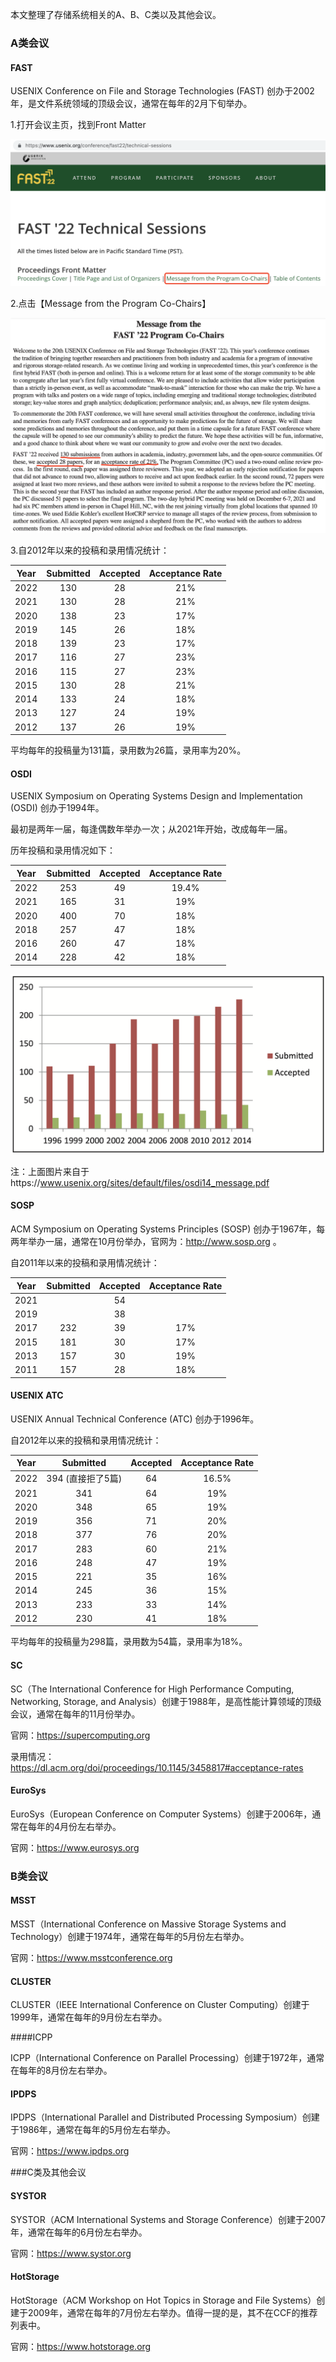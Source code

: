 本文整理了存储系统相关的A、B、C类以及其他会议。

### A类会议

#### FAST
USENIX Conference on File and Storage Technologies (FAST) 创办于2002年，是文件系统领域的顶级会议，通常在每年的2月下旬举办。

1.打开会议主页，找到Front Matter

![](../../img/fast-front-matter.png)

2.点击【Message from the Program Co-Chairs】

![](../../img/fast-submitted-acceptance-rate.png)

3.自2012年以来的投稿和录用情况统计：

| Year | Submitted | Accepted | Acceptance Rate |
| :--: | :-------: | :------: | :-------------: |
| 2022 |    130    |    28    |       21%       |
| 2021 |    130    |    28    |       21%       |
| 2020 |    138    |    23    |       17%       |
| 2019 |    145    |    26    |       18%       |
| 2018 |    139    |    23    |       17%       |
| 2017 |    116    |    27    |       23%       |
| 2016 |    115    |    27    |       23%       |
| 2015 |    130    |    28    |       21%       |
| 2014 |    133    |    24    |       18%       |
| 2013 |    127    |    24    |       19%       |
| 2012 |    137    |    26    |       19%       |

平均每年的投稿量为131篇，录用数为26篇，录用率为20%。

#### OSDI

USENIX Symposium on Operating Systems Design and Implementation (OSDI) 创办于1994年。

最初是两年一届，每逢偶数年举办一次；从2021年开始，改成每年一届。

历年投稿和录用情况如下：

| Year | Submitted | Accepted | Acceptance Rate |
| :--: | :-------: | :------: | :-------------: |
| 2022 |    253    |    49    |      19.4%      |
| 2021 |    165    |    31    |       19%       |
| 2020 |    400    |    70    |       18%       |
| 2018 |    257    |    47    |       18%       |
| 2016 |    260    |    47    |       18%       |
| 2014 |    228    |    42    |       18%       |

![](../../img/osdi-submitted-acceptance-rate.png)

注：上面图片来自于https://www.usenix.org/sites/default/files/osdi14_message.pdf

#### SOSP

ACM Symposium on Operating Systems Principles (SOSP) 创办于1967年，每两年举办一届，通常在10月份举办，官网为：http://www.sosp.org 。

自2011年以来的投稿和录用情况统计：

| Year | Submitted | Accepted | Acceptance Rate |
| :--: | :-------: | :------: | :-------------: |
| 2021 |           |    54    |                 |
| 2019 |           |    38    |                 |
| 2017 |    232    |    39    |       17%       |
| 2015 |    181    |    30    |       17%       |
| 2013 |    157    |    30    |       19%       |
| 2011 |    157    |    28    |       18%       |

#### USENIX ATC

USENIX Annual Technical Conference (ATC) 创办于1996年。

自2012年以来的投稿和录用情况统计：

| Year |     Submitted     | Accepted | Acceptance Rate |
| :--: | :---------------: | :------: | :-------------: |
| 2022 | 394 (直接拒了5篇) |    64    |      16.5%      |
| 2021 |        341        |    64    |       19%       |
| 2020 |        348        |    65    |       19%       |
| 2019 |        356        |    71    |       20%       |
| 2018 |        377        |    76    |       20%       |
| 2017 |        283        |    60    |       21%       |
| 2016 |        248        |    47    |       19%       |
| 2015 |        221        |    35    |       16%       |
| 2014 |        245        |    36    |       15%       |
| 2013 |        233        |    33    |       14%       |
| 2012 |        230        |    41    |       18%       |

平均每年的投稿量为298篇，录用数为54篇，录用率为18%。

#### SC

SC（The International Conference for High Performance Computing, Networking, Storage, and Analysis）创建于1988年，是高性能计算领域的顶级会议，通常在每年的11月份举办。

官网：https://supercomputing.org

录用情况：https://dl.acm.org/doi/proceedings/10.1145/3458817#acceptance-rates

#### EuroSys

EuroSys（European Conference on Computer Systems）创建于2006年，通常在每年的4月份左右举办。

官网：https://www.eurosys.org

### B类会议

#### MSST

MSST（International Conference on Massive Storage Systems and Technology）创建于1974年，通常在每年的5月份左右举办。

官网：https://www.msstconference.org

#### CLUSTER

CLUSTER（IEEE International Conference on Cluster Computing）创建于1999年，通常在每年的9月份左右举办。

####ICPP

ICPP（International Conference on Parallel Processing）创建于1972年，通常在每年的8月份左右举办。

#### IPDPS

IPDPS（International Parallel and Distributed Processing Symposium）创建于1986年，通常在每年的5月份左右举办。

官网：https://www.ipdps.org

###C类及其他会议

#### SYSTOR

SYSTOR（ACM International Systems and Storage Conference）创建于2007年，通常在每年的6月份左右举办。

官网：https://www.systor.org

#### HotStorage

HotStorage（ACM Workshop on Hot Topics in Storage and File Systems）创建于2009年，通常在每年的7月份左右举办。值得一提的是，其不在CCF的推荐列表中。

官网：https://www.hotstorage.org
